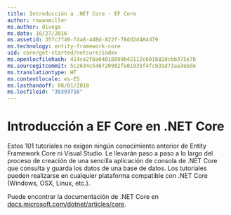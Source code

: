 ```yaml
---
title: Introducción a .NET Core - EF Core
author: rowanmiller
ms.author: divega
ms.date: 10/27/2016
ms.assetid: 35fc7f49-fda8-4d8d-822f-78dd2d484d79
ms.technology: entity-framework-core
uid: core/get-started/netcore/index
ms.openlocfilehash: 414ce2f8a04018899b42112c601b82dcbb375e7b
ms.sourcegitcommit: 5c2634c546720902fe01935f4fc031d73aa3ebde
ms.translationtype: HT
ms.contentlocale: es-ES
ms.lasthandoff: 08/01/2018
ms.locfileid: "39393716"
---
```

# <a name="getting-started-with-ef-core-on-net-core"></a>Introducción a EF Core en .NET Core

Estos 101 tutoriales no exigen ningún conocimiento anterior de Entity Framework Core ni Visual Studio. Le llevarán paso a paso a lo largo del proceso de creación de una sencilla aplicación de consola de .NET Core que consulta y guarda los datos de una base de datos. Los tutoriales pueden realizarse en cualquier plataforma compatible con .NET Core (Windows, OSX, Linux, etc.).

Puede encontrar la documentación de .NET Core en [docs.microsoft.com/dotnet/articles/core](https://docs.microsoft.com/dotnet/articles/core/).
